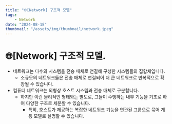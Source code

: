 ```yaml
---
title: "🌐[Network] 구조적 모델"
tags:
    - Network
date: "2024-08-18"
thumbnail: "/assets/img/thumbnail/network.jpeg"
---
```


# 🌐[Network] 구조적 모델.
- 네트워크는 다수의 시스템을 전송 매체로 연결해 구성한 시스템들의 집합체입니다.
    - 소규모의 네트워크들은 전송 매체로 연결되어 더 큰 네트워크로 반복적으로 확장될 수 있습니다.
- 컴퓨터 네트워크는 외형상 호스트 시스템과 전송 매체로 구분합니다.
    - 하지만 이런 물리적인 형태와는 별도로, 그들이 수행하는 내부 기능을 기초로 하여 다양한 구조로 세분할 수 있습니다.
        - 특히, 호스트가 제공하는 복잡한 네트워크 기능을 연관된 그룹으로 묶어 계틍 모델로 설명할 수 있습니다.
